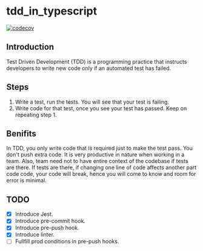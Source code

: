# tdd_in_typescript

[![codecov](https://codecov.io/gh/stybe/tdd_in_typescript/branch/master/graph/badge.svg?token=BKXYB5S792)](https://codecov.io/gh/stybe/tdd_in_typescript)

## Introduction
Test Driven Development (TDD) is a programming practice that instructs developers to write new code only if an automated test has failed.

## Steps
1. Write a test, run the tests. You will see that your test is failing.
2. Write code for that test, once you see your test has passed. Keep on repeating step 1.

## Benifits
In TDD, you only write code that is required just to make the test pass. You don't push extra code.
It is very productive in nature when working in a team. Also, team need not to have entire context of the codebase if tests are there.
If tests are there, if changing one line of code affects another part code code, your code will break, hence you will come to know and room for error is minimal.

## TODO
 - [x] Introduce Jest.
 - [x] Introduce pre-commit hook.
 - [x] Introduce pre-push hook.
 - [x] Introduce linter.
 - [ ] Fullfill prod conditions in pre-push hooks.
